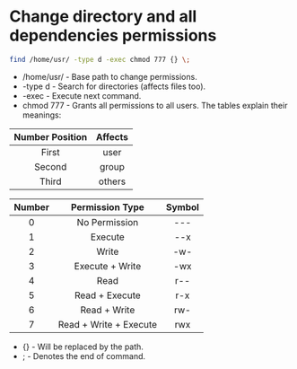 # Change directory and all dependencies permissions

```bash
find /home/usr/ -type d -exec chmod 777 {} \;
```

- /home/usr/ - Base path to change permissions.
- -type d - Search for directories (affects files too).
- -exec - Execute next command.
- chmod 777 - Grants all permissions to all users. The tables explain their meanings:

Number Position | Affects
:---: | :---:
First | user
Second | group
Third | others

Number | Permission Type | Symbol
:---: | :---: | :---:
0 | No Permission | ---
1 | Execute | --x
2 | Write | -w-
3 | Execute + Write | -wx
4 | Read | r--
5 | Read + Execute | r-x
6 | Read + Write | rw-
7 | Read + Write + Execute | rwx

- {} - Will be replaced by the path.
- \; - Denotes the end of command.
